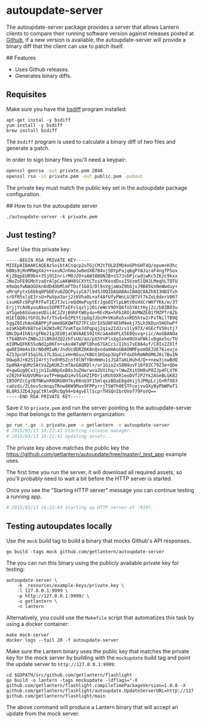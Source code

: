 # autoupdate-server

The autoupdate-server package provides a server that allows Lantern clients to
compare their running software version against releases posted at
[Github](https://www.github.com), if a new version is available, the
autoupdate-server will provide a binary diff that the client can use to patch
itself.

## Features

* Uses Github releases.
* Generates binary diffs.

## Requisites

Make sure you have the [bsdiff](http://www.daemonology.net/bsdiff/) program
installed:

```
apt-get instal -y bsdiff
yum install -y bsdiff
brew install bsdiff
```

The `bsdiff` program is used to calculate a binary diff of two files and
generate a patch.

In order to sign binary files you'll need a keypair:

```sh
openssl genrsa -out private.pem 2048
openssl rsa -in private.pem -out public.pem -pubout
```

The private key must match the public key set in the autoupdate package
configuration.

## How to run the autoupdate server

```
./autoupdate-server -k private.pem
```

## Just testing?

Sure! Use this private key:

```
-----BEGIN RSA PRIVATE KEY-----
MIIEpAIBAAKCAQEAzSoibtACnqcp2uTGjCMJtTOLDIMQ4oGPhGHT4Q/epum+H3hc
bBNs9jRnMRWgX4z++xxuNJnhmoJw0eUXB7B4vj5DYpPajq6gPY8JuraF4ngfP5ox
Kj2BqpEUR9bx+3SjOSInrirM0JZO+aAW38BQNJB+sS7JvbPjcwdjwKc5IKzc9kxx
JNoZoFE9GMnYzaOrAlpCuAKWH8SCXYtCTxsXfKexdDxsI5Vzm5lQHJLMeqhLTQTU
m9oQofwNAOGOkn6dD4ObMlmFTOsf1G03/Dl9sVgjaWaZ9bGjvJ9B85UxNeWwduy+
uMrqFytxG6bbq0PbDEVu6ZQCPyiyCA7l945JOQIDAQABAoIBAQC8AZh8I3HDITxh
srOfR5xlyE3rsU+PwVpa3arj2z8Vha0L+af4AfUfyPWnLUJBTVt7kZoL6derV007
isuH6Fc9PqFRfFwT1EJTJvireQdHePxptErJgoOIYlpLWtV0sHXCrWHfYKk/m/3T
ErjjYcAd6yuuAkos5OPRTTxEFvlqzlj20i/eWcV9OYQ6fo5YAttHyj2c/b8ZBO3u
aYSgeb6SUumzeUDii4CJZVjB9hFtWOy4o+RFcMa+hPb1ROjAVMWZE01fMZPTrAZb
H1ElQQ0iYbFOL9xf/TSvb+bIPEYtzp8gJJbcM+VKoRo5xnRD5htw2rPxTNilTB9Q
5ggZ0IzhAoGBAPPjFome0GKQWTO77FCsUrIX5UNF4EhM4ekj75Lh3kDun5HGhwPf
ezaKkbRV6B7selH2W3vRC7VaKTqxJdPqpqj2q1a2Id2/v1ly97X/4GEcfV50stj7
QNcDp4IhN1rgFNe21gJEU0jaCWVAAES9ItKcaAa04PLX5E0Qsvq+iic/AoGBANda
tT64BhV+ZNBuJJiBRddZQ2zhfsUU/aU/pX5YnPlsXgIekm9GVaFWklu8gmx5o/TU
mIOMwQFKKSSoNdIp0KFo+sAx4W7aNPlDhx67GkCcs/I1hi7sE8A4uf/C8Ix2ZXlf
qwOE5Hm4sIkrNOdMIwN/JndUcdDRZ6K8nQxndamHAoGBAONMFpomOEJUE76ieujo
4Z13pcUf35qihL17L3GuLixH+NGsu/KBGt1HIep3UgFYFdxDhRmNR6M6J0i7Bu1N
OQwp8J+82S1I4rYj7vdhRSZcnf8lNfYBnHmHv1sJSATa6LHuhd/Q++new3jowBdQ
Sp8NA+qUMz5AtVaZpKUKZcmTAoGAQRDl+/or1Gio2xS8N9uvF16f8ZC79Z3e+QOe
4+qwGug0Cx3jjn1IuANpGxB8s3uZHwrwvaZUVihq/+lWwZXitDH8uP8ZJp4FLV7K
v202hFkUQVUMoravTP+WqwDiHv5SsHZIPDr1sRUtOXR1eoDVf2P2Yk2ASeBLGK82
IB5OPZcCgYBfNKwnR0QRU0H7kyR6nU3F15mlqxzBQaE0gdXij5JPRpLcjG+RfX83
caUzdi/ZL6ov5cmnquTRnw8KW9Max9FPPyrrjTSW7h0ESTFcejvvQXyByPbWPwT1
BL0RSJZb4JgqCtRleQRcQg94+b4gvEllScprTHSQnIbrUVof79FoVQ==
-----END RSA PRIVATE KEY-----
```

Save it to `private.pem` and run the server pointing to the autoupdate-server
repo that belongs to the getlantern organization:

```sh
go run *.go -k private.pem -o getlantern -n autoupdate-server
# 2015/03/13 18:22:41 Starting release manager.
# 2015/03/13 18:22:41 Updating assets...
```

The private key above matches the public key the
https://github.com/getlantern/autoupdate/tree/master/_test_app example uses.

The first time you run the server, it will download all required assets, so
you'll probably need to wait a bit before the HTTP server is started.

Once you see the "Starting HTTP server" message you can continue testing a
running app.

```sh
# 2015/03/13 18:22:43 Starting up HTTP server at :9197.
```

## Testing autoupdates locally

Use the `mock` build tag to build a binary that mocks Github's API responses.

```
go build -tags mock github.com/getlantern/autoupdate-server
```

The you can run this binary using the publicly available private key for
testing:

```
autoupdate-server \
	-k _resources/example-keys/private.key \
	-l 127.0.0.1:9999 \
	-p http://127.0.0.1:9999/ \
	-o getlantern \
	-n lantern
```

Alternatively, you could use the `Makefile` script that automatizes this task by
using a docker container:

```
make mock-server
docker logs --tail 20 -f autoupdate-server
```

Make sure the Lantern binary uses the public key that matches the private key
for the mock server by building with the `mockupdate` build tag and point the
update server to `http://127.0.0.1:9999`:

```
cd $GOPATH/src/github.com/getlantern/flashlight
go build -o lantern -tags mockupdate -ldflags="-X github.com/getlantern/flashlight.compileTimePackageVersion=1.0.0 -X github.com/getlantern/flashlight/autoupdate.UpdateServerURL=http://127.0.0.1:9999" github.com/getlantern/flashlight/main
```

The above command will produce a Lantern binary that will accept an update from
the mock server.

